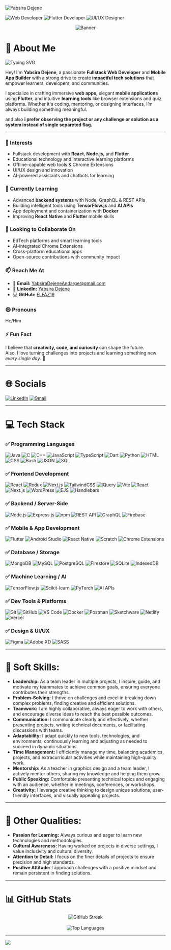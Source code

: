 <p align="left">
  <img src="https://komarev.com/ghpvc/?username=ELFAZ19&label=Profile%20views&color=0e75b6&style=flat" alt="Yabsira Dejene" />
</p>

<p align="left">
  <img src="https://img.shields.io/badge/🌐-Web%20Developer-blue?style=for-the-badge&logoColor=white" alt="Web Developer"/>
  <img src="https://img.shields.io/badge/Flutter-Developer-blue?style=for-the-badge&logo=flutter&logoColor=white" alt="Flutter Developer"/>
  <img src="https://img.shields.io/badge/UI%2FUX-Designer-purple?style=for-the-badge&logo=figma&logoColor=white" alt="UI/UX Designer"/>
</p>


<p align="center">
  <img src="https://github.com/iamSamael/iamSamael/assets/104965976/d5ceec0a-c788-4234-93be-bfcb0b247700" alt="Banner"/>
</p>

# 💫 About Me
<p align="left">
  <img src="https://readme-typing-svg.herokuapp.com?font=Fira+Code&size=24&pause=1000&color=00FFC6&width=435&height=60&lines=Hi+there!+I'm+Yabsira+👋;Fullstack+Web+Developer;Flutter+App+Builder;Tech+Educator+%26+Builder" alt="Typing SVG" />
</p>

Hey! I'm **Yabsira Dejene**, a passionate **Fullstack Web Developer** and **Mobile App Builder** with a strong drive to create **impactful tech solutions** that empower learners, developers, and communities.

I specialize in crafting immersive **web apps**, elegant **mobile applications** using **Flutter**, and intuitive **learning tools** like browser extensions and quiz platforms. Whether it's coding, mentoring, or designing interfaces, I’m always building something meaningful.

and also **i prefer observing the project or any challenge or solution as a system instead of single separeted flag.**

---

### 👀 Interests
- Fullstack development with **React**, **Node.js**, and **Flutter**
- Educational technology and interactive learning platforms
- Offline-capable web tools & Chrome Extensions
- UI/UX design and innovation
- AI-powered assistants and chatbots for learning

### 🌱 Currently Learning
- Advanced **backend systems** with Node, GraphQL & REST APIs
- Building intelligent tools using **TensorFlow.js** and **AI APIs**
- App deployment and containerization with **Docker**
- Improving **React Native** and **Flutter** mobile skills

### 🤝 Looking to Collaborate On
- EdTech platforms and smart learning tools
- AI-integrated Chrome Extensions
- Cross-platform educational apps
- Open-source contributions with community impact

### 📫 Reach Me At
- 📧 **Email:** [YabsiraDejeneAndarge@gmail.com](mailto:YabsiraDejeneAndarge@gmail.com)
- 💼 **LinkedIn:** [Yabsira Dejene](https://www.linkedin.com/in/yabsira-dejene)
- 💻 **GitHub:** [ELFAZ19](https://github.com/ELFAZ19)

### 😄 Pronouns
He/Him

### ⚡ Fun Fact  
I believe that **creativity, code, and curiosity** can shape the future.  
Also, I love turning challenges into projects and learning something new *every single day*. 🚀

---

# 🌐 Socials
[![LinkedIn](https://img.shields.io/badge/LinkedIn-%230077B5.svg?style=for-the-badge&logo=linkedin&logoColor=white)](https://www.linkedin.com/in/yabsira-dejene)
[![Gmail](https://img.shields.io/badge/Gmail-D14836?style=for-the-badge&logo=gmail&logoColor=white)](mailto:YabsiraDejeneAndarge@gmail.com)

---

# 💻 Tech Stack

### ✅ Programming Languages
![Java](https://img.shields.io/badge/Java-ED8B00?style=for-the-badge&logo=java&logoColor=white)
![C](https://img.shields.io/badge/C-00599C?style=for-the-badge&logo=c&logoColor=white)
![C++](https://img.shields.io/badge/C++-00599C?style=for-the-badge&logo=cplusplus&logoColor=white)
![JavaScript](https://img.shields.io/badge/JavaScript-F7DF1E?style=for-the-badge&logo=javascript&logoColor=black)
![TypeScript](https://img.shields.io/badge/TypeScript-3178C6?style=for-the-badge&logo=typescript&logoColor=white)
![Dart](https://img.shields.io/badge/Dart-0175C2?style=for-the-badge&logo=dart&logoColor=white)
![Python](https://img.shields.io/badge/Python-3776AB?style=for-the-badge&logo=python&logoColor=white)
![HTML](https://img.shields.io/badge/HTML-E34F26?style=for-the-badge&logo=html5&logoColor=white)
![CSS](https://img.shields.io/badge/CSS-1572B6?style=for-the-badge&logo=css3&logoColor=white)
![Bash](https://img.shields.io/badge/Bash-121011?style=for-the-badge&logo=gnu-bash&logoColor=white)
![JSON](https://img.shields.io/badge/JSON-000000?style=for-the-badge&logo=json&logoColor=white)
![SQL](https://img.shields.io/badge/SQL-003B57?style=for-the-badge&logo=sqlite&logoColor=white)

### ✅ Frontend Development
![React](https://img.shields.io/badge/React-20232A?style=for-the-badge&logo=react&logoColor=61DAFB)
![Redux](https://img.shields.io/badge/Redux-593D88?style=for-the-badge&logo=redux&logoColor=white)
![Next.js](https://img.shields.io/badge/Next.js-000000?style=for-the-badge&logo=nextdotjs&logoColor=white)
![TailwindCSS](https://img.shields.io/badge/TailwindCSS-38B2AC?style=for-the-badge&logo=tailwind-css&logoColor=white)
![jQuery](https://img.shields.io/badge/jQuery-0769AD?style=for-the-badge&logo=jquery&logoColor=white)
![Vite](https://img.shields.io/badge/Vite-646CFF?style=for-the-badge&logo=vite&logoColor=white)
![React](https://img.shields.io/badge/React-20232A?style=for-the-badge&logo=react&logoColor=61DAFB)
![Next.js](https://img.shields.io/badge/Next.js-000000?style=for-the-badge&logo=nextdotjs&logoColor=white)
![WordPress](https://img.shields.io/badge/WordPress-21759B?style=for-the-badge&logo=wordpress&logoColor=white)
![EJS](https://img.shields.io/badge/EJS-191717?style=for-the-badge&logo=ejs&logoColor=white)
![Handlebars](https://img.shields.io/badge/Handlebars.js-f0772b?style=for-the-badge&logo=handlebarsdotjs&logoColor=white)

### ✅ Backend / Server-Side
![Node.js](https://img.shields.io/badge/Node.js-6DA55F?style=for-the-badge&logo=node.js&logoColor=white)
![Express.js](https://img.shields.io/badge/Express.js-404D59?style=for-the-badge&logo=express&logoColor=white)
![npm](https://img.shields.io/badge/npm-CB3837?style=for-the-badge&logo=npm&logoColor=white)
![REST API](https://img.shields.io/badge/REST-API-lightgrey?style=for-the-badge)
![GraphQL](https://img.shields.io/badge/GraphQL-E10098?style=for-the-badge&logo=graphql&logoColor=white)
![Firebase](https://img.shields.io/badge/Firebase-FFCA28?style=for-the-badge&logo=firebase&logoColor=black)

### ✅ Mobile & App Development
![Flutter](https://img.shields.io/badge/Flutter-02569B?style=for-the-badge&logo=flutter&logoColor=white)
![Android Studio](https://img.shields.io/badge/Android%20Studio-3DDC84?style=for-the-badge&logo=android-studio&logoColor=white)
![React Native](https://img.shields.io/badge/React%20Native-20232A?style=for-the-badge&logo=react&logoColor=61DAFB)
![Scratch](https://img.shields.io/badge/Scratch-FFAB1D?style=for-the-badge&logo=scratch&logoColor=white)
![Chrome Extensions](https://img.shields.io/badge/Chrome%20Extensions-4285F4?style=for-the-badge&logo=googlechrome&logoColor=white)

### ✅ Database / Storage
![MongoDB](https://img.shields.io/badge/MongoDB-4EA94B?style=for-the-badge&logo=mongodb&logoColor=white)
![MySQL](https://img.shields.io/badge/MySQL-4479A1?style=for-the-badge&logo=mysql&logoColor=white)
![PostgreSQL](https://img.shields.io/badge/PostgreSQL-336791?style=for-the-badge&logo=postgresql&logoColor=white)
![Firestore](https://img.shields.io/badge/Firestore-F57C00?style=for-the-badge&logo=firebase&logoColor=white)
![SQLite](https://img.shields.io/badge/SQLite-003B57?style=for-the-badge&logo=sqlite&logoColor=white)
![IndexedDB](https://img.shields.io/badge/IndexedDB-000?style=for-the-badge&logo=database&logoColor=white)

### ✅ Machine Learning / AI
![TensorFlow.js](https://img.shields.io/badge/TensorFlow.js-FF6F00?style=for-the-badge&logo=tensorflow&logoColor=white)
![Scikit-learn](https://img.shields.io/badge/scikit--learn-F7931E?style=for-the-badge&logo=scikit-learn&logoColor=white)
![PyTorch](https://img.shields.io/badge/PyTorch-EE4C2C?style=for-the-badge&logo=pytorch&logoColor=white)
![AI APIs](https://img.shields.io/badge/AI%20APIs-00B8D4?style=for-the-badge&logo=openai&logoColor=white)

### ✅ Dev Tools & Platforms
![Git](https://img.shields.io/badge/Git-F05032?style=for-the-badge&logo=git&logoColor=white)
![GitHub](https://img.shields.io/badge/GitHub-181717?style=for-the-badge&logo=github&logoColor=white)
![VS Code](https://img.shields.io/badge/VSCode-007ACC?style=for-the-badge&logo=visual-studio-code&logoColor=white)
![Docker](https://img.shields.io/badge/Docker-2496ED?style=for-the-badge&logo=docker&logoColor=white)
![Postman](https://img.shields.io/badge/Postman-FF6C37?style=for-the-badge&logo=postman&logoColor=white)
![Sketchware](https://img.shields.io/badge/Sketchware-4285F4?style=for-the-badge)
![Netlify](https://img.shields.io/badge/Netlify-00C7B7?style=for-the-badge&logo=netlify&logoColor=white)
![Vercel](https://img.shields.io/badge/Vercel-000000?style=for-the-badge&logo=vercel&logoColor=white)


### ✅ Design & UI/UX
![Figma](https://img.shields.io/badge/Figma-F24E1E?style=for-the-badge&logo=figma&logoColor=white)
![Adobe XD](https://img.shields.io/badge/AdobeXD-FF61F6?style=for-the-badge&logo=adobexd&logoColor=white)
![SASS](https://img.shields.io/badge/SASS-CC6699?style=for-the-badge&logo=sass&logoColor=white)

---
# 🌱 Soft Skills:
- **Leadership:** As a team leader in multiple projects, I inspire, guide, and motivate my teammates to achieve common goals, ensuring everyone contributes their strengths.
- **Problem-Solving:** I thrive on challenges and excel in breaking down complex problems, finding creative and efficient solutions.
- **Teamwork:** I am highly collaborative, always eager to work with others, and encourage diverse ideas to reach the best possible outcomes.
- **Communication:** I communicate clearly and effectively, whether presenting projects, writing technical documents, or facilitating discussions with teams.
- **Adaptability:** I adapt quickly to new tools, technologies, and environments, continuously learning and adjusting as needed to succeed in dynamic situations.
- **Time Management:** I efficiently manage my time, balancing academics, projects, and extracurricular activities while maintaining high-quality work.
- **Mentorship:** As a teacher in graphics design and a team leader, I actively mentor others, sharing my knowledge and helping them grow.
- **Public Speaking:** Comfortable presenting technical topics and engaging with an audience, whether in meetings, conferences, or workshops.
- **Creativity:** I leverage creative thinking to design unique solutions, user-friendly interfaces, and visually appealing projects.

---

# 🌟 Other Qualities:
- **Passion for Learning:** Always curious and eager to learn new technologies and methodologies.
- **Cultural Awareness:** Having worked on projects in diverse settings, I value inclusivity and cultural diversity.
- **Attention to Detail:** I focus on the finer details of projects to ensure precision and high standards.
- **Positive Attitude:** I approach challenges with a positive mindset and remain persistent in finding solutions.

---
# 📊 GitHub Stats
<p align="center">
  <img src="https://github-readme-streak-stats.herokuapp.com/?user=ELFAZ19&theme=dark&hide_border=false" alt="GitHub Streak"/>
  <br><br>
  <img src="https://github-readme-stats.vercel.app/api/top-langs/?username=ELFAZ19&layout=compact&theme=dark&hide_border=false&count_private=true" alt="Top Languages"/>
</p>

---

[![](https://visitcount.itsvg.in/api?id=ELFAZ19&icon=9&color=0)](https://visitcount.itsvg.in)

<!-- made by Yabsira Dejene ✨ -->
